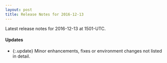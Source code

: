 ```yaml
---
layout: post
title: Release Notes for 2016-12-13
---
```


Latest release notes for 2016-12-13 at 1501-UTC.

<div class='updates' markdown='1'>

#### Updates

- {:.update} Minor enhancements, fixes or environment changes not listed in detail.

</div>


